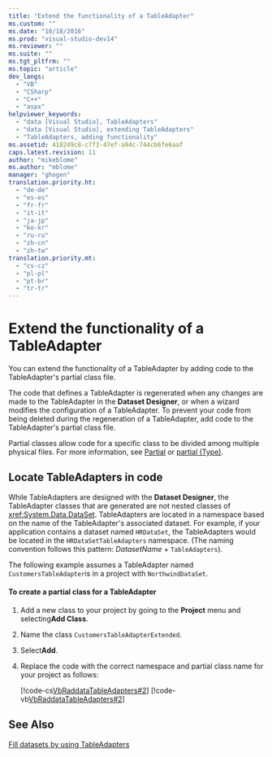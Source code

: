 ```yaml
---
title: "Extend the functionality of a TableAdapter"
ms.custom: ""
ms.date: "10/18/2016"
ms.prod: "visual-studio-dev14"
ms.reviewer: ""
ms.suite: ""
ms.tgt_pltfrm: ""
ms.topic: "article"
dev_langs: 
  - "VB"
  - "CSharp"
  - "C++"
  - "aspx"
helpviewer_keywords: 
  - "data [Visual Studio], TableAdapters"
  - "data [Visual Studio], extending TableAdapters"
  - "TableAdapters, adding functionality"
ms.assetid: 418249c8-c7f3-47ef-a94c-744cb6fe6aaf
caps.latest.revision: 11
author: "mikeblome"
ms.author: "mblome"
manager: "ghogen"
translation.priority.ht: 
  - "de-de"
  - "es-es"
  - "fr-fr"
  - "it-it"
  - "ja-jp"
  - "ko-kr"
  - "ru-ru"
  - "zh-cn"
  - "zh-tw"
translation.priority.mt: 
  - "cs-cz"
  - "pl-pl"
  - "pt-br"
  - "tr-tr"
---
```

# Extend the functionality of a TableAdapter
You can extend the functionality of a TableAdapter by adding code to the TableAdapter's partial class file.  
  
 The code that defines a TableAdapter is regenerated when any changes are made to the TableAdapter in the **Dataset Designer**, or when a wizard  modifies the configuration of a TableAdapter. To prevent your code from being deleted during the regeneration of a TableAdapter, add code to the TableAdapter's partial class file.  
  
 Partial classes allow code for a specific class to be divided among multiple physical files. For more information, see [Partial](../Topic/Partial%20\(Visual%20Basic\).md) or [partial (Type)](../Topic/partial%20\(Type\)%20\(C%23%20Reference\).md).  
  
## Locate TableAdapters in code  
 While TableAdapters are designed with the **Dataset Designer**, the TableAdapter classes that are generated are not  nested classes of <xref:System.Data.DataSet>. TableAdapters are located in a namespace based on the name of the TableAdapter's associated dataset. For example, if your application contains a dataset named `HRDataSet`, the TableAdapters would be located in the `HRDataSetTableAdapters` namespace. (The naming convention follows this pattern: *DatasetName* + `TableAdapters`).  
  
 The following example assumes a TableAdapter named `CustomersTableAdapter`is in a project with `NorthwindDataSet`.  
  
#### To create a partial class for a TableAdapter  
  
1.  Add a new class to your project by going to the **Project** menu and selecting**Add Class**.  
  
2.  Name the class `CustomersTableAdapterExtended`.  
  
3.  Select**Add**.  
  
4.  Replace the code with the correct namespace and partial class name for your project as follows:  
  
     [!code-cs[VbRaddataTableAdapters#2](../data-tools/codesnippet/CSharp/extend-the-functionality-of-a-tableadapter_1.cs)]
     [!code-vb[VbRaddataTableAdapters#2](../data-tools/codesnippet/VisualBasic/extend-the-functionality-of-a-tableadapter_1.vb)]  
  
## See Also  
 [Fill datasets by using TableAdapters](../data-tools/fill-datasets-by-using-tableadapters.md)